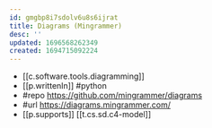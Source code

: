 ```yaml
---
id: gmgbp8i7sdolv6u8s6ijrat
title: Diagrams (Mingrammer)
desc: ''
updated: 1696568262349
created: 1694715092224
---
```


- [[c.software.tools.diagramming]]
- [[p.writtenIn]] #python
- #repo https://github.com/mingrammer/diagrams
- #url https://diagrams.mingrammer.com/
- [[p.supports]] [[t.cs.sd.c4-model]]